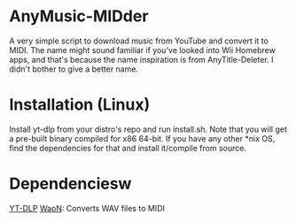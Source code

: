 # AnyMusic-MIDder
A very simple script to download music from YouTube and convert it to MIDI. The name might sound familiar if you've looked into Wii Homebrew apps, and that's because the name inspiration is from AnyTitle-Deleter. I didn't bother to give a better name.

# Installation (Linux)
Install yt-dlp from your distro's repo and run install.sh. Note that you will get a pre-built binary compiled for x86 64-bit.
If you have any other *nix OS, find the dependencies for that and install it/compile from source. 

# Dependenciesw
[YT-DLP](https://github.com/yt-dlp/yt-dlp)
[WaoN](https://waon.sourceforge.net/): Converts WAV files to MIDI
